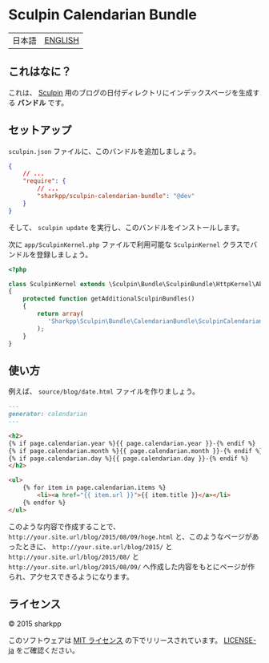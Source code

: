# Sculpin Calendarian Bundle

<table><tr>
<td>日本語</td>
<td><a href="README.md">ENGLISH</a></td>
</tr></table>

## これはなに？

これは、 [Sculpin](https://sculpin.io/) 用のブログの日付ディレクトリにインデックスページを生成する **バンドル** です。

## セットアップ

```sculpin.json``` ファイルに、このバンドルを追加しましょう。

```json
{
    // ...
    "require": {
        // ...
        "sharkpp/sculpin-calendarian-bundle": "@dev"
    }
}
```

そして、 ```sculpin update``` を実行し、このバンドルをインストールします。

次に ```app/SculpinKernel.php``` ファイルで利用可能な ```SculpinKernel``` クラスでバンドルを登録しましょう。

```php
<?php

class SculpinKernel extends \Sculpin\Bundle\SculpinBundle\HttpKernel\AbstractKernel
{
    protected function getAdditionalSculpinBundles()
    {
        return array(
           'Sharkpp\Sculpin\Bundle\CalendarianBundle\SculpinCalendarianBundle'
        );
    }
}
```

## 使い方

例えば、 ```source/blog/date.html``` ファイルを作りましょう。

```markdown
---
generator: calendarian
---

<h2>
{% if page.calendarian.year %}{{ page.calendarian.year }}-{% endif %}
{% if page.calendarian.month %}{{ page.calendarian.month }}-{% endif %}
{% if page.calendarian.day %}{{ page.calendarian.day }}-{% endif %}
</h2>

<ul>
    {% for item in page.calendarian.items %}
        <li><a href="{{ item.url }}">{{ item.title }}</a></li>
    {% endfor %}
</ul>
```

このような内容で作成することで、 ```http://your.site.url/blog/2015/08/09/hoge.html``` と、このようなページがあったときに、 ```http://your.site.url/blog/2015/``` と ```http://your.site.url/blog/2015/08/``` と ```http://your.site.url/blog/2015/08/09/``` へ作成した内容をもとにページが作られ、アクセスできるようになります。

## ライセンス

&copy; 2015 sharkpp

このソフトウェアは [MIT ライセンス](http://opensource.org/licenses/MIT) の下でリリースされています。
[LICENSE-ja](LICENSE-ja) をご確認ください。
